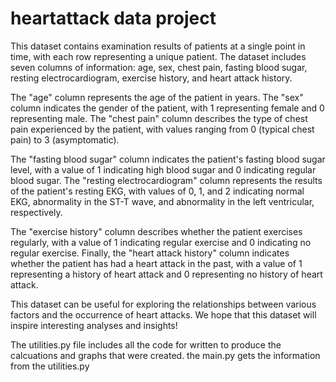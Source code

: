 # heartattack data project
This dataset contains examination results of patients at a single point in time, with each row representing a unique patient. The dataset includes seven columns of information: age, sex, chest pain, fasting blood sugar, resting electrocardiogram, exercise history, and heart attack history.

The "age" column represents the age of the patient in years. The "sex" column indicates the gender of the patient, with 1 representing female and 0 representing male. The "chest pain" column describes the type of chest pain experienced by the patient, with values ranging from 0 (typical chest pain) to 3 (asymptomatic).

The "fasting blood sugar" column indicates the patient's fasting blood sugar level, with a value of 1 indicating high blood sugar and 0 indicating regular blood sugar. The "resting electrocardiogram" column represents the results of the patient's resting EKG, with values of 0, 1, and 2 indicating normal EKG, abnormality in the ST-T wave, and abnormality in the left ventricular, respectively.

The "exercise history" column describes whether the patient exercises regularly, with a value of 1 indicating regular exercise and 0 indicating no regular exercise. Finally, the "heart attack history" column indicates whether the patient has had a heart attack in the past, with a value of 1 representing a history of heart attack and 0 representing no history of heart attack.

This dataset can be useful for exploring the relationships between various factors and the occurrence of heart attacks. We hope that this dataset will inspire interesting analyses and insights!


The utilities.py file includes all the code for written to produce the calcuations and graphs that were created. the main.py gets the information from the utilities.py 
